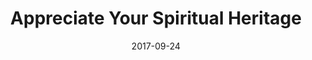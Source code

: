 ---
title: "Appreciate Your Spiritual Heritage"
speaker: "Barry Gin"
date: "2017-09-24"
sermonUrl: "//35.190.93.184/sermons/20170924_sunday_barry_gin_your_spiritual_heritage.mp3"
---